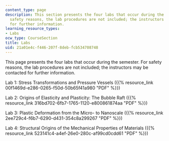 ```yaml
---
content_type: page
description: This section presents the four labs that occur during the semester. For
  safety reasons, the lab procedures are not included; the instructors may be contacted
  for further information.
learning_resource_types:
- Labs
ocw_type: CourseSection
title: Labs
uid: 21a01e4c-f446-207f-8deb-fcb534708748
---
```


This page presents the four labs that occur during the semester. For safety reasons, the lab procedures are not included; the instructors may be contacted for further information.

Lab 1: Stress Transformations and Pressure Vessels ({{% resource_link 00f1469d-e286-0265-f50d-50b65f41a980 "PDF" %}})

Lab 2: Origins of Elasticity and Plasticity: The Bubble Raft ({{% resource_link 316bd702-6fb7-1765-1120-e800861874aa "PDF" %}})

Lab 3: Plastic Deformation from the Micro- to Nanoscale ({{% resource_link 2ee729c4-f6b7-6290-d431-354c8a299267 "PDF" %}})

Lab 4: Structural Origins of the Mechanical Properties of Materials ({{% resource_link 523141c4-a4ef-26e0-280c-af99cd0cdd61 "PDF" %}})